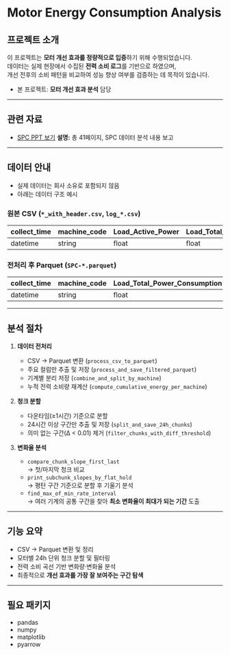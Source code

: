 # Motor Energy Consumption Analysis

## 프로젝트 소개
이 프로젝트는 **모터 개선 효과를 정량적으로 입증**하기 위해 수행되었습니다.  
데이터는 실제 현장에서 수집된 **전력 소비 로그**를 기반으로 하였으며,  
개선 전후의 소비 패턴을 비교하여 성능 향상 여부를 검증하는 데 목적이 있습니다.  

- 본 프로젝트: **모터 개선 효과 분석** 담당  

---

## 관련 자료
- [SPC PPT 보기](docs/SPC_PPT.pdf)
 **설명:** 총 41페이지, SPC 데이터 분석 내용 보고
  
---

## 데이터 안내
- 실제 데이터는 회사 소유로 포함되지 않음  
- 아래는 데이터 구조 예시  

### 원본 CSV (`*_with_header.csv`, `log_*.csv`)
| collect_time | machine_code | Load_Active_Power | Load_Total_Power_Consumption | ... |
|--------------|--------------|-------------------|------------------------------|-----|
| datetime     | string       | float             | float                        | ... |

### 전처리 후 Parquet (`SPC-*.parquet`)
| collect_time | machine_code | Load_Total_Power_Consumption |
|--------------|--------------|------------------------------|
| datetime     | string       | float                        |

---

## 분석 절차

1. **데이터 전처리**
   - CSV → Parquet 변환 (`process_csv_to_parquet`)  
   - 주요 컬럼만 추출 및 저장 (`process_and_save_filtered_parquet`)  
   - 기계별 분리 저장 (`combine_and_split_by_machine`)  
   - 누적 전력 소비량 재계산 (`compute_cumulative_energy_per_machine`)  

2. **청크 분할**
   - 다운타임(≥1시간) 기준으로 분할  
   - 24시간 이상 구간만 추출 및 저장 (`split_and_save_24h_chunks`)  
   - 의미 없는 구간(Δ < 0.01) 제거 (`filter_chunks_with_diff_threshold`)  

3. **변화율 분석**
   - `compare_chunk_slope_first_last`  
     → 첫/마지막 청크 비교
   - `print_subchunk_slopes_by_flat_hold`  
     → 평탄 구간 기준으로 분할 후 기울기 분석
   - `find_max_of_min_rate_interval`  
     → 여러 기계의 공통 구간을 찾아 **최소 변화율이 최대가 되는 기간** 도출  

---

## 기능 요약
- CSV → Parquet 변환 및 정리  
- 모터별 24h 단위 청크 분할 및 필터링  
- 전력 소비 곡선 기반 변화량·변화율 분석  
- 최종적으로 **개선 효과를 가장 잘 보여주는 구간 탐색**  

---

## 필요 패키지
- pandas
- numpy
- matplotlib
- pyarrow

